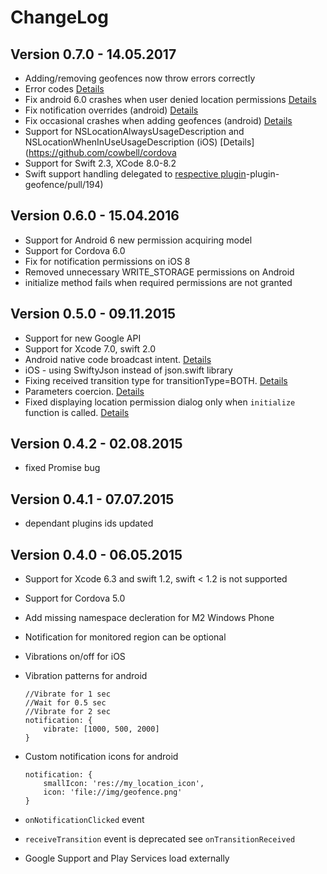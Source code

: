 # ChangeLog

## Version 0.7.0 - 14.05.2017

- Adding/removing geofences now throw errors correctly
- Error codes [Details](https://github.com/cowbell/cordova-plugin-geofence#error-codes)
- Fix android 6.0 crashes when user denied location permissions [Details](https://github.com/cowbell/cordova-plugin-geofence/issues/196)
- Fix notification overrides (android) [Details](https://github.com/cowbell/cordova-plugin-geofence/issues/195)
- Fix occasional crashes when adding geofences (android) [Details](https://github.com/cowbell/cordova-plugin-geofence/issues/196)
- Support for NSLocationAlwaysUsageDescription and NSLocationWhenInUseUsageDescription (iOS) [Details](https://github.com/cowbell/cordova
- Support for Swift 2.3, XCode 8.0-8.2
- Swift support handling delegated to [respective plugin](https://github.com/akofman/cordova-plugin-add-swift-support)-plugin-geofence/pull/194)

## Version 0.6.0 - 15.04.2016

- Support for Android 6 new permission acquiring model
- Support for Cordova 6.0
- Fix for notification permissions on iOS 8
- Removed unnecessary WRITE_STORAGE permissions on Android
- initialize method fails when required permissions are not granted

## Version 0.5.0 - 09.11.2015

- Support for new Google API
- Support for Xcode 7.0, swift 2.0
- Android native code broadcast intent. [Details](https://github.com/cowbell/cordova-plugin-geofence#listening-for-geofence-transitions-in-native-code)
- iOS - using SwiftyJson instead of json.swift library
- Fixing received transition type for transitionType=BOTH. [Details](https://github.com/cowbell/cordova-plugin-geofence/issues/91)
- Parameters coercion. [Details](https://github.com/cowbell/cordova-plugin-geofence/issues/84)
- Fixed displaying location permission dialog only when `initialize` function is called. [Details](https://github.com/cowbell/cordova-plugin-geofence/issues/85)

## Version 0.4.2 - 02.08.2015

- fixed Promise bug

## Version 0.4.1 - 07.07.2015

- dependant plugins ids updated

## Version 0.4.0 - 06.05.2015

- Support for Xcode 6.3 and swift 1.2, swift < 1.2 is not supported
- Support for Cordova 5.0
- Add missing namespace decleration for M2 Windows Phone
- Notification for monitored region can be optional
- Vibrations on/off for iOS
- Vibration patterns for android

    ```
    //Vibrate for 1 sec
    //Wait for 0.5 sec
    //Vibrate for 2 sec
    notification: {
        vibrate: [1000, 500, 2000]
    }
    ```
- Custom notification icons for android

    ```
    notification: {
        smallIcon: 'res://my_location_icon',
        icon: 'file://img/geofence.png'
    }
    ```
- `onNotificationClicked` event
- `receiveTransition` event is deprecated see `onTransitionReceived`
- Google Support and Play Services load externally
